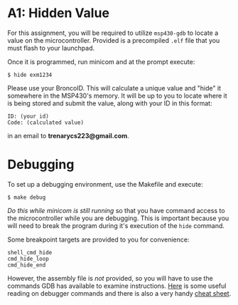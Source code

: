 # A1: Hidden Value

For this assignment, you will be required to utilize `msp430-gdb` to locate a value on the microcontroller. Provided is a precompiled `.elf` file that you must flash to your launchpad.

Once it is programmed, run minicom and at the prompt execute:

	$ hide exm1234

Please use your BroncoID. This will calculate a unique value and "hide" it somewhere in the MSP430's memory. It will be up to you to locate where it is being stored and submit the value, along with your ID in this format:

	ID: (your id)
	Code: (calculated value)

in an email to __trenarycs223@gmail.com__.

# Debugging

To set up a debugging environment, use the Makefile and execute:

	$ make debug

_Do this while minicom is still running_ so that you have command access to the microcontroller while you are debugging. This is important because you will need to break the program during it's execution of the `hide` command.

Some breakpoint targets are provided to you for convenience:

	shell_cmd_hide
	cmd_hide_loop
	cmd_hide_end

However, the assembly file is _not_ provided, so you will have to use the  commands GDB has available to examine instructions. [Here]() is some useful reading on debugger commands and there is also a very handy [cheat sheet]().